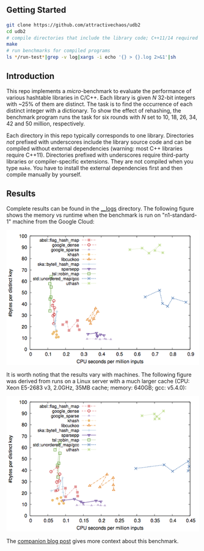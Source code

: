 ## Getting Started
```sh
git clone https://github.com/attractivechaos/udb2
cd udb2
# compile directories that include the library code; C++11/14 required for some libraries
make
# run benchmarks for compiled programs
ls */run-test*|grep -v log|xargs -i echo '{} > {}.log 2>&1'|sh
```

## Introduction

This repo implements a *micro*-benchmark to evaluate the performance of various
hashtable libraries in C/C++. Each library is given *N* 32-bit integers with
~25% of them are distinct. The task is to find the occurrence of each distinct
integer with a dictionary. To show the effect of rehashing, the benchmark
program runs the task for six rounds with *N* set to 10, 18, 26, 34, 42 and 50
million, respectively.

Each directory in this repo typically corresponds to one library. Directories
*not* prefixed with underscores include the library source code and can be
compiled without external dependencies (warning: most C++ libraries require
C++11). Directories prefixed with underscores require third-party libraries or
compiler-specific extensions. They are not compiled when you type `make`. You
have to install the external dependencies first and then compile manually by
yourself.

## Results

Complete results can be found in the [\_\_logs][rst] directory. The following
figure shows the memory vs runtime when the benchmark is run on "n1-standard-1"
machine from the Google Cloud:

![](https://raw.githubusercontent.com/attractivechaos/udb2/master/__logs/180929-gcloud-a.png)

It is worth noting that the results vary with machines. The following figure
was derived from runs on a Linux server with a much larger cache (CPU: Xeon
E5-2683 v3, 2.0GHz, 35MB cache; memory: 640GB; gcc: v5.4.0):

![](https://raw.githubusercontent.com/attractivechaos/udb2/master/__logs/180929-server-a.png)

The [companion blog post][blog] gives more context about this benchmark.

[rst]: https://github.com/attractivechaos/udb2/tree/master/__logs
[blog]: https://attractivechaos.wordpress.com/2018/01/13/revisiting-hash-table-performance/
